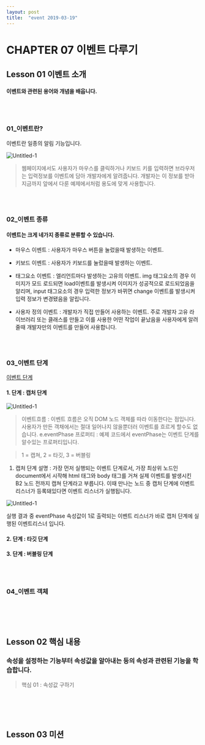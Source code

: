 ```yaml
---
layout: post
title:  "event 2019-03-19"
---
```


CHAPTER 07 이벤트 다루기
=============

Lesson 01 이벤트 소개
-------------

#### 이벤트와 관련된 용어와 개념을 배웁니다.

<br><br>
### 01_이벤트란?

이벤트란 일종의 알림 기능입니다.

![Untitled-1](https://user-images.githubusercontent.com/42795906/54572236-ca520c00-4a29-11e9-9a80-e609d5827568.jpg)

> 웹페이지에서도 사용자가 마우스를 클릭하거나 키보드 키를 입력하면 브라우저는 입력정보를 이벤트에 담아 개발자에게 알려줍니다. 개발자는 이 정보를 받아 지금까지 앞에서 다룬 예제에서처럼 용도에 맞게 사용합니다.

<br><br>
### 02_이벤트 종류

#### 이벤트는 크게 네가지 종류로 분류할 수 있습니다.

- 마우스 이벤트 : 사용자가 마우스 버튼을 눌렀을때 발생하는 이벤트.

- 키보드 이벤트 : 사용자가 키보드를 눌렀을때 발생하는 이벤트.

- 태그요소 이벤트 : 엘리언트마다 발생하는 고유의 이벤트. img 태그요소의 경우 이미지가 모드 로드되면 load이벤트를 발생시켜 이미지가 성공적으로 로드되었음을 알리며, input 태그요소의 경우 입력한 정보가 바뀌면 change 이벤트를 발생시켜 입력 정보가 변경됐음을 알립니다.

- 사용자 정의 이벤트 : 개발자가 직접 만들어 사용하는 이벤트. 주로 개발자 고유 라이브러리 또는 클래스를 만들고 이를 사용한 어떤 작업이 끝났음을 사용자에게 알려줄때 개발자만의 이벤트를 만들어 사용합니다.

<br><br>
### 03_이벤트 단계

[이벤트 단계](https://jsfiddle.net/74n1ckd6/2/)

#### 1. 단계 : 캡처 단계

![Untitled-1](https://user-images.githubusercontent.com/42795906/54651495-7d883700-4af6-11e9-91e7-4b29862b95fd.jpg)

> 이벤트흐름 : 이벤트 흐름은 오직 DOM 노드 객체를 따라 이동한다는 점입니다. 사용자가 만든 객채에서는 절대 일어나지 않을뿐더러 이벤트를 흐르게 할수도 없습니다.
> e.eventPhase 프로퍼티 : 예제 코드에서 eventPhase는 이벤트 단계를 알수있는 프로퍼티입니다.

> 1 = 캡쳐, 2 = 타깃, 3 = 버블링

01. 캡처 단계 설명 : 가장 먼저 실행되는 이벤트 단계로서, 가장 최상위 노드인 document에서 시작해 html 태그와 body 태그를 거쳐 실제 이벤트를 발생시킨 B2 노드 전까지 캡쳐 단계라고 부릅니다. 이때 만나는 노드 중 캡처 단계에 이벤트 리스너가 등록돼있다면 이벤트 리스너가 실행됩니다. 

![Untitled-1](https://user-images.githubusercontent.com/42795906/54651831-e328f300-4af7-11e9-99bf-24e1bd89b6de.jpg)

실행 결과 중 eventPhase 속성값이 1로 출력되는 이벤트 리스너가 바로 캡처 단계에 실행된 이벤트리스너 입니다. 



#### 2. 단계 : 타깃 단계
#### 3. 단계 : 버블링 단계




<br><br>
### 04_이벤트 객체




<br><br><br>
Lesson 02 핵심 내용
-------------

### 속성을 설정하는 기능부터 속성값을 알아내는 등의 속성과 관련된 기능을 학습합니다.

> 핵심 01 : 속성값 구하기

<br><br><br>
Lesson 03 미션
-------------

